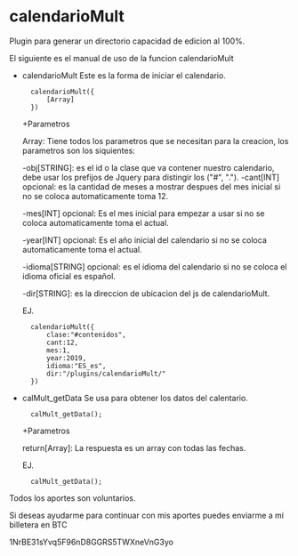 calendarioMult
==========
Plugin para generar un directorio capacidad de edicion al 100%.

El siguiente es el manual de uso de la funcion calendarioMult

- calendarioMult
	Este es la forma de iniciar el calendario.
	
		calendarioMult({
			[Array]
		})

	+Parametros

	Array: Tiene todos los parametros que se necesitan para la creacion, los parametros son los siquientes:
	
	-obj[STRING]: es el id o la clase que va contener nuestro calendario, debe usar los prefijos de Jquery para distingir los ("#", ".").
	-cant[INT] opcional: es la cantidad de meses a mostrar despues del mes inicial si no se coloca automaticamente toma 12.
	
	-mes[INT] opcional: Es el mes inicial para empezar a usar si no se coloca automaticamente toma el actual.
	
	-year[INT] opcional: Es el año inicial del calendario si no se coloca automaticamente toma el actual.
	
	-idioma[STRING] opcional: es el idioma del calendario si no se coloca el idioma oficial es español.
	
	-dir[STRING]: es la direccion de ubicacion del js de calendarioMult.

	EJ.
	
		calendarioMult({
			clase:"#contenidos",
			cant:12,
			mes:1,
			year:2019,
			idioma:"ES_es",
			dir:"/plugins/calendarioMult/"
		})

- calMult_getData
	Se usa para obtener los datos del calentario.
	
		calMult_getData();

	+Parametros
	
	return[Array]: La respuesta es un array con todas las fechas.

	EJ.
	
		calMult_getData();

Todos los aportes son voluntarios.

Si deseas ayudarme para continuar con mis aportes puedes enviarme a mi billetera en BTC

1NrBE31sYvq5F96nD8GGRS5TWXneVnG3yo